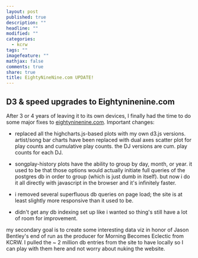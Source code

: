 ```yaml
---
layout: post
published: true
description: ""
headline: ""
modified: ""
categories: 
  - kcrw
tags: ""
imagefeature: ""
mathjax: false
comments: true
share: true
title: EightyNineNine.com UPDATE!
---
```

## D3 & speed upgrades to Eightyninenine.com

After 3 or 4 years of leaving it to its own devices, I finally had the time to do some major fixes to [eightyninenine.com](http://www.eightyninenine.com). Important changes:

  * replaced all the highcharts.js-based plots with my own d3.js versions. artist/song bar charts have been replaced with dual axes scatter plot for play counts and cumulative play counts. the DJ versions are cum. play counts for each DJ.
  
  * songplay-history plots have the ability to group by day, month, or year. it used to be that those options would actually initiate full queries of the postgres db in order to group (which is just dumb in itself). but now i do it all directly with javascript in the browser and it's infinitely faster.
  
  * i removed several superfluous db queries on page load; the site is at least slightly more responsive than it used to be.
  
  * didn't get any db indexing set up like i wanted so thing's still have a lot of room for improvement.
  
my secondary goal is to create some interesting data viz in honor of Jason Bentley's end of run as the producer for Morning Becomes Eclectic from KCRW. I pulled the ~ 2 million db entries from the site to have locally so I can play with them here and not worry about nuking the website.
